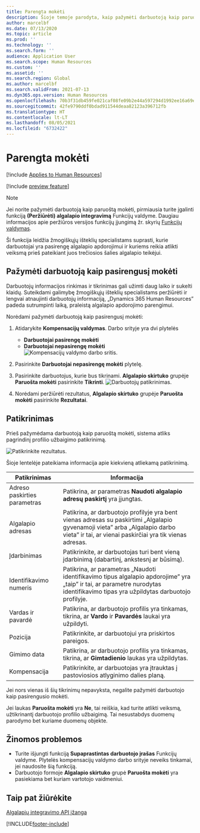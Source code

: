 ```yaml
---
title: Parengta mokėti
description: Šioje temoje parodyta, kaip pažymėti darbuotoją kaip paruoštą mokėti „Dynamics 365 Human Resources” programoje.
author: marcelbf
ms.date: 07/13/2020
ms.topic: article
ms.prod: ''
ms.technology: ''
ms.search.form: ''
audience: Application User
ms.search.scope: Human Resources
ms.custom: ''
ms.assetid: ''
ms.search.region: Global
ms.author: marcelbf
ms.search.validFrom: 2021-07-13
ms.dyn365.ops.version: Human Resources
ms.openlocfilehash: 70b3f31db459fe021caf08fe09b2e44a597294d1992ee16a69efd8745941a4bd
ms.sourcegitcommit: 42fe9790ddf0bdad911544deaa82123a396712fb
ms.translationtype: HT
ms.contentlocale: lt-LT
ms.lasthandoff: 08/05/2021
ms.locfileid: "6732422"
---
```

# <a name="ready-to-pay"></a>Parengta mokėti

[!include [Applies to Human Resources](../includes/applies-to-hr.md)]

[!include [preview feature](./includes/preview-feature.md)]

> [!NOTE]
> Jei norite pažymėti darbuotoją kaip paruoštą mokėti, pirmiausia turite įgalinti funkciją **(Peržiūrėti) algalapio integravimą** Funkcijų valdyme. Daugiau informacijos apie peržiūros versijos funkcijų įjungimą žr. skyrių [Funkcijų valdymas](hr-admin-manage-features.md).

Ši funkcija leidžia žmogiškųjų išteklių specialistams suprasti, kurie darbuotojai yra pasirengę algalapio apdorojimui ir kuriems reikia atlikti veiksmą prieš pateikiant juos trečiosios šalies algalapio teikėjui.

## <a name="mark-employee-as-ready-to-pay"></a>Pažymėti darbuotoją kaip pasirengusį mokėti

Darbuotojų informacijos rinkimas ir tikrinimas gali užimti daug laiko ir sukelti klaidų. Suteikdami galimybę žmogiškųjų išteklių specialistams peržiūrėti ir lengvai atnaujinti darbuotojų informaciją, „Dynamics 365 Human Resources” padeda sutrumpinti laiką, praleistą algalapio apdorojimo parengimui.

Norėdami pažymėti darbuotoją kaip pasirengusį mokėti:

1. Atidarykite **Kompensacijų valdymas**. Darbo srityje yra dvi plytelės 
    - **Darbuotojai pasirengę mokėti**
    - **Darbuotojai nepasirengę mokėti**
    ![Kompensacijų valdymo darbo sritis.](./media/hr-ready-to-pay-1-workspace.png)

2. Pasirinkite **Darbuotojai nepasirengę mokėti** plytelę.

3. Pasirinkite darbuotojus, kurie bus tikrinami. **Algalapio skirtuko** grupėje **Paruošta mokėti** pasirinkite **Tikrinti**.
    ![Darbuotojų patikrinimas.](./media/hr-ready-to-pay-2-validate.png)

4. Norėdami peržiūrėti rezultatus, **Algalapio skirtuko** grupėje **Paruošta mokėti** pasirinkite **Rezultatai**.

## <a name="validation"></a>Patikrinimas

Prieš pažymėdama darbuotoją kaip paruoštą mokėti, sistema atliks pagrindinį profilio užbaigimo patikrinimą.

![Patikrinkite rezultatus.](./media/hr-ready-to-pay-3-results.png)

Šioje lentelėje pateikiama informacija apie kiekvieną atliekamą patikrinimą. 

| Patikrinimas | Informacija |
| --- | --- |
| Adreso paskirties parametras | Patikrina, ar parametras **Naudoti algalapio adresų paskirtį** yra įjungtas. |
| Algalapio adresas | Patikrina, ar darbuotojo profilyje yra bent vienas adresas su paskirtimi „Algalapio gyvenamoji vieta” arba „Algalapio darbo vieta” ir tai, ar vienai paskirčiai yra tik vienas adresas. |
| Įdarbinimas | Patikrinkite, ar darbuotojas turi bent vieną įdarbinimą (dabartinį, ankstesnį ar būsimą). |
| Identifikavimo numeris | Patikrina, ar parametras „Naudoti identifikavimo tipus algalapio apdorojime” yra „taip” ir tai, ar parametre nurodytas identifikavimo tipas yra užpildytas darbuotojo profilyje. |
| Vardas ir pavardė | Patikrina, ar darbuotojo profilis yra tinkamas, tikrina, ar **Vardo** ir **Pavardės** laukai yra užpildyti.|
| Pozicija | Patikrinkite, ar darbuotojui yra priskirtos pareigos. |
| Gimimo data | Patikrina, ar darbuotojo profilis yra tinkamas, tikrina, ar **Gimtadienio** laukas yra užpildytas. |
| Kompensacija | Patikrinkite, ar darbuotojas yra įtrauktas į pastoviosios atlyginimo dalies planą. |

Jei nors vienas iš šių tikrinimų nepavyksta, negalite pažymėti darbuotojo kaip pasirengusio mokėti.

Jei laukas **Paruošta mokėti** yra **Ne**, tai reiškia, kad turite atlikti veiksmą, užtikrinantį darbuotojo profilio užbaigimą. Tai nesustabdys duomenų parodymo bet kuriame duomenų objekte. 

## <a name="known-issues"></a>Žinomos problemos

- Turite išjungti funkciją **Supaprastintas darbuotojo įrašas** Funkcijų valdyme. Plytelės kompensacijų valdymo darbo srityje neveiks tinkamai, jei naudosite šią funkciją.
- Darbuotojo formoje **Algalapio skirtuko** grupė **Paruošta mokėti** yra pasiekiama bet kuriam vartotojo vaidmeniui. 

## <a name="see-also"></a>Taip pat žiūrėkite

[Algalapių integravimo API įžanga](hr-admin-integration-payroll-api-introduction.md)<br>

[!INCLUDE[footer-include](../includes/footer-banner.md)]
